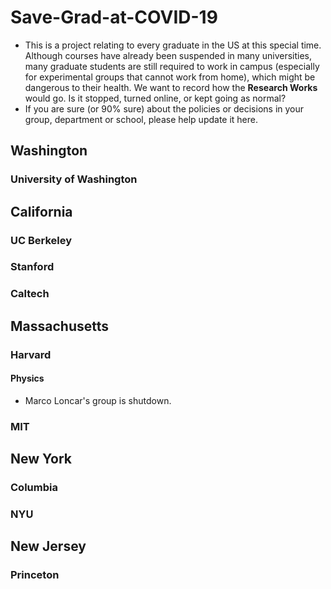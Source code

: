 # Save-Grad-at-COVID-19

+ This is a project relating to every graduate in the US at this special time. Although courses have already been suspended in many universities, many graduate students are still required to work in campus (especially for experimental groups that cannot work from home), which might be dangerous to their health. We want to record how the **Research Works** would go. Is it stopped, turned online, or kept going as normal?
+ If you are sure (or 90% sure) about the policies or decisions in your group, department or school, please help update it here.

## Washington
### University of Washington

## California
### UC Berkeley

### Stanford

### Caltech

## Massachusetts
### Harvard
#### Physics
+ Marco Loncar's group is shutdown.

### MIT

## New York
### Columbia

### NYU

## New Jersey
### Princeton
